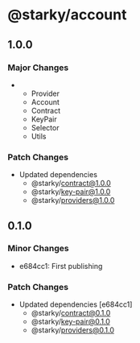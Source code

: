 # @starky/account

## 1.0.0

### Major Changes

- - Provider
  - Account
  - Contract
  - KeyPair
  - Selector
  - Utils

### Patch Changes

- Updated dependencies
  - @starky/contract@1.0.0
  - @starky/key-pair@1.0.0
  - @starky/providers@1.0.0

## 0.1.0

### Minor Changes

- e684cc1: First publishing

### Patch Changes

- Updated dependencies [e684cc1]
  - @starky/contract@0.1.0
  - @starky/key-pair@0.1.0
  - @starky/providers@0.1.0
